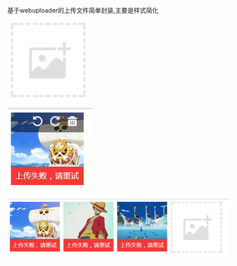 
基于webuploader的上传文件简单封装,主要是样式简化



![Alt address](img1.png "图片上传")

![Alt search](img2.png "图片上传")

![Alt search](img3.png "图片上传")
